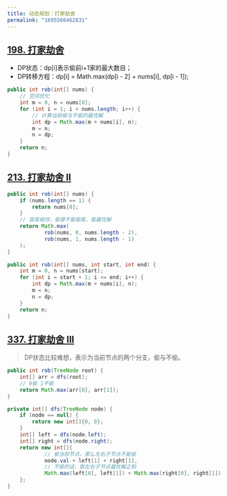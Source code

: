 ```yaml
---
title: 动态规划：打家劫舍
permalink: "1695566462831"
---
```


## [198. 打家劫舍](https://leetcode-cn.com/problems/house-robber/)

- DP状态：dp[i]表示偷前i+1家的最大数目；
- DP转移方程：dp[i] = Math.max(dp[i - 2] + nums[i], dp[i - 1]);

```java
public int rob(int[] nums) {
    // 空间优化
    int m = 0, n = nums[0];
    for (int i = 1; i < nums.length; i++) {
        // 计算当前偷与不偷的最优解
        int dp = Math.max(m + nums[i], n);
        m = n;
        n = dp;
    }
    return n;
}
```

## [213. 打家劫舍 II](https://leetcode-cn.com/problems/house-robber-ii/)

```java
public int rob(int[] nums) {
    if (nums.length == 1) {
        return nums[0];
    }
    // 首尾相邻，偷首不能偷尾，取最优解
    return Math.max(
            rob(nums, 0, nums.length - 2),
            rob(nums, 1, nums.length - 1)
    );
}

public int rob(int[] nums, int start, int end) {
    int m = 0, n = nums[start];
    for (int i = start + 1; i <= end; i++) {
        int dp = Math.max(m + nums[i], n);
        m = n;
        n = dp;
    }
    return n;
}
```

## [337. 打家劫舍 III](https://leetcode-cn.com/problems/house-robber-iii/)

> DP状态比较难想，表示为当前节点的两个分支，偷与不偷。

```java
public int rob(TreeNode root) {
    int[] arr = dfs(root);
    // 0偷 1不偷
    return Math.max(arr[0], arr[1]);
}

private int[] dfs(TreeNode node) {
    if (node == null) {
        return new int[]{0, 0};
    }
    int[] left = dfs(node.left);
    int[] right = dfs(node.right);
    return new int[]{
            // 偷当前节点，那么左右子节点不能偷
            node.val + left[1] + right[1],
            // 不偷的话，取左右子节点最优解之和
            Math.max(left[0], left[1]) + Math.max(right[0], right[1])
    };
}
```
